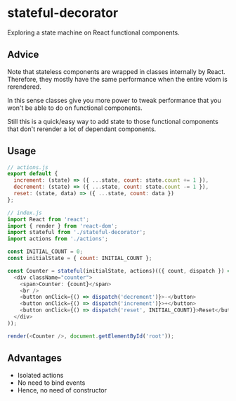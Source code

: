 # stateful-decorator
Exploring a state machine on React functional components.

## Advice
Note that stateless components are wrapped in classes internally by React. Therefore, they mostly have the same performance when the entire vdom is rerendered.
  
In this sense classes give you more power to tweak performance that you won't be able to do on functional components.
  
Still this is a quick/easy way to add state to those functional components that don't rerender a lot of dependant components.

## Usage

```javascript
// actions.js
export default {
  increment: (state) => ({ ...state, count: state.count += 1 }),
  decrement: (state) => ({ ...state, count: state.count -= 1 }),
  reset: (state, data) => ({ ...state, count: data })
};
```

```javascript
// index.js
import React from 'react';
import { render } from 'react-dom';
import stateful from './stateful-decorator';
import actions from './actions';

const INITIAL_COUNT = 0;
const initialState = { count: INITIAL_COUNT };

const Counter = stateful(initialState, actions)(({ count, dispatch }) => (
  <div className="counter">
    <span>Counter: {count}</span>
    <br />
    <button onClick={() => dispatch('decrement')}>-</button>
    <button onClick={() => dispatch('increment')}>+</button>
    <button onClick={() => dispatch('reset', INITIAL_COUNT)}>Reset</button>
  </div>
));

render(<Counter />, document.getElementById('root'));
```

## Advantages
- Isolated actions
- No need to bind events
- Hence, no need of constructor
